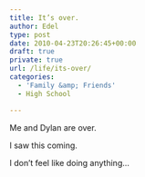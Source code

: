 ```yaml
---
title: It’s over.
author: Edel
type: post
date: 2010-04-23T20:26:45+00:00
draft: true
private: true
url: /life/its-over/
categories:
  - 'Family &amp; Friends'
  - High School

---
```

Me and Dylan are over.
  
I saw this coming.
  
I don&#8217;t feel like doing anything&#8230;

<ol class="footnote">
</ol>